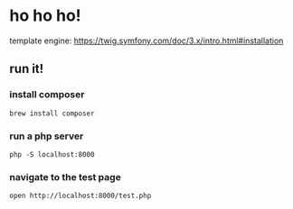 # ho ho ho!

template engine: https://twig.symfony.com/doc/3.x/intro.html#installation

## run it!

### install composer

```shell
brew install composer
```

### run a php server

```shell
php -S localhost:8000
```

### navigate to the test page

```shell
open http://localhost:8000/test.php
```
